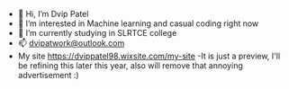 - 👋 Hi, I’m Dvip Patel
- 👀 I’m interested in Machine learning and casual coding right now 
- 🌱 I’m currently studying in SLRTCE college
- 📫 dvipatwork@outlook.com 
- My site https://dvippatel98.wixsite.com/my-site -It is just a preview, I'll be refining this later this year, also will remove that annoying advertisement :) 

<!---
dvip1/dvip1 is a ✨ special ✨ repository because its `README.md` (this file) appears on your GitHub profile.
You can click the Preview link to take a look at your changes.
--->
